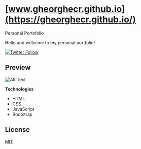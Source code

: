 # [www.gheorghecr.github.io](https://gheorghecr.github.io/)
Personal Portofolio

Hello and welcome to my personal portfolio!

[![Twitter Follow](https://img.shields.io/twitter/follow/giko1997?label=Follow%20me%20%40giko1997&style=social)](https://twitter.com/giko1997)

## Preview

![Alt Text](/assets/img/portfolio.gif)

**Technologies**

- HTML
- CSS
- JavaScript
- Bootstrap

## License
[MIT](https://choosealicense.com/licenses/mit/)